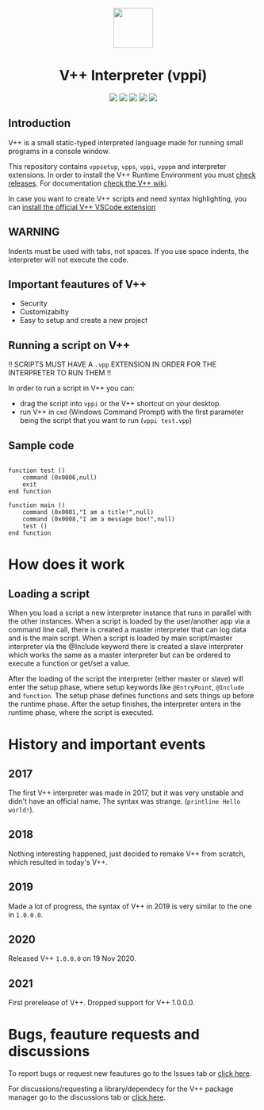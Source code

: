 <div align="center">
<p>
    <img width="80" src="https://raw.githubusercontent.com/vpp-lang/vppi/main/vppicon.png">
</p>

# V++ Interpreter (vppi)
<a><img src="https://img.shields.io/maintenance/yes/2021"></a>
<a href="https://github.com/VMGP/vppi/releases"><img src="https://img.shields.io/github/v/release/vpp-lang/vppi?label=latest%20stable%20release"></a>
<a href="https://github.com/VMGP/vppi/releases"><img src="https://img.shields.io/github/v/release/vpp-lang/vppi?include_prereleases&label=latest%20(pre)release"></a>
<a href="https://en.wikipedia.org/wiki/Visual_Basic_.NET"><img src="https://img.shields.io/badge/language-Visual%20Basic%20.NET-blue"></a>
<a href=""><img src="https://img.shields.io/badge/Platform-Windows-blue"></a>

</div>

## Introduction
V++ is a small static-typed interpreted language made for running small programs in a console window.

This repository contains ``vppsetup``, ``vpps``, ``vppi``, ``vpppm`` and interpreter extensions. In order to install the V++ Runtime Environment you must [check releases](https://github.com/vpp-lang/vppi/releases). For documentation [check the V++ wiki](https://github.com/vpp-lang/vppi/wiki).


In case you want to create V++ scripts and need syntax highlighting, you can [install the official V++ VSCode extension](https://marketplace.visualstudio.com/items?itemName=VMGPOfficial.vpp)

## WARNING
Indents must be used with tabs, not spaces. If you use space indents, the interpreter will not execute the code.

## Important feautures of V++
- Security
- Customizabilty
- Easy to setup and create a new project

## Running a script on V++
!! SCRIPTS MUST HAVE A ``.vpp`` EXTENSION IN ORDER FOR THE INTERPRETER TO RUN THEM !!

In order to run a script in V++ you can:
- drag the script into ``vppi`` or the V++ shortcut on your desktop.
- run V++ in ``cmd`` (Windows Command Prompt) with the first parameter being the script that you want to run (``vppi test.vpp``)

## Sample code
```

function test ()
	command (0x0006,null)
	exit
end function

function main ()
	command (0x0001,"I am a title!",null)
	command (0x0008,"I am a message box!",null)
	test ()
end function
```

# How does it work
## Loading a script
When you load a script a new interpreter instance that runs in parallel with the other instances. When a script is loaded by the user/another app via a command line call, there is created a master interpreter that can log data and is the main script. When a script is loaded by main script/master interpreter via the @Include keyword there is created a slave interpreter which works the same as a master interpreter but can be ordered to execute a function or get/set a value.


After the loading of the script the interpreter (either master or slave) will enter the setup phase, where setup keywords like ```@EntryPoint```, ```@Include``` and ```function```. The setup phase defines functions and sets things up before the runtime phase. After the setup finishes, the interpreter enters in the runtime phase, where the script is executed.

# History and important events
## 2017
The first V++ interpreter was made in 2017, but it was very unstable and didn't have an official name. The syntax was strange. (```printline Hello world!```).
## 2018
Nothing interesting happened, just decided to remake V++ from scratch, which resulted in today's V++.
## 2019
Made a lot of progress, the syntax of V++ in 2019 is very similar to the one in ```1.0.0.0```. 
## 2020
Released V++ ```1.0.0.0``` on 19 Nov 2020.
## 2021
First prerelease of V++.
Dropped support for V++ 1.0.0.0.

# Bugs, feauture requests and discussions
To report bugs or request new feautures go to the Issues tab or [click here](https://github.com/vpp-lang/vppi/issues).

For discussions/requesting a library/dependecy for the V++ package manager go to the discussions tab or [click here](https://github.com/vpp-lang/vppi/discussions).
